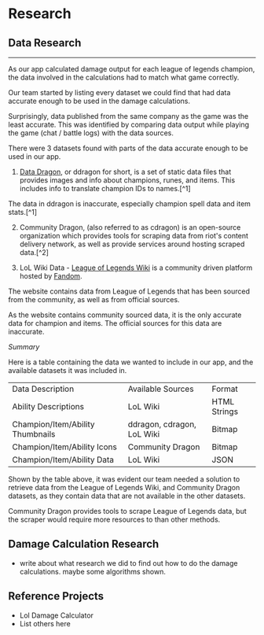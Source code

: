 # Research


## Data Research



---

As our app calculated damage output for each league of legends champion, the data involved in the calculations had to match what game correctly.

Our team started by listing every dataset we could find that had data accurate enough to be used in the damage calculations.

Surprisingly, data published from the same company as the game was the least accurate. This was identified by comparing data output while playing the game (chat / battle logs) with the data sources.

There were 3 datasets found with parts of the data accurate enough to be used in our app.


1. [Data Dragon](https://riot-api-libraries.readtheldocs.io/en/latest/ddragon.html), or ddragon for short, is a set of static data files that provides images and info about champions, runes, and items. This includes info to translate champion IDs to names.[^1]

The data in ddragon is inaccurate, especially champion spell data and item stats.[^1]

2. Community Dragon, (also referred to as cdragon) is an open-source organization which provides tools for scraping data from riot's content delivery network, as well as provide services around hosting scraped data.[^2]


3. LoL Wiki Data - [League of Legends Wiki](https://leagueoflegends.fandom.com/wiki/League_of_Legends_Wiki) is a community driven platform hosted by [Fandom](https://about.fandom.com/about). 

The website contains data from League of Legends that has been sourced from the community, as well as from official sources.

As the website contains community sourced data, it is the only accurate data for champion and items. The official sources for this data are inaccurate.


*Summary*

Here is a table containing the data we wanted to include in our app, and the available datasets it was included in.

|                      |         |        |
| -------------------- | ------- | ------ | 
| Data Description | Available Sources | Format  | 
| Ability Descriptions | LoL Wiki |  HTML Strings | 
| Champion/Item/Ability Thumbnails | ddragon, cdragon, LoL Wiki | Bitmap |
| Champion/Item/Ability Icons | Community Dragon | Bitmap | 
| Champion/Item/Ability Data | LoL Wiki | JSON |


Shown by the table above, it was evident our team needed a solution to retrieve data from the League of Legends Wiki, and Community Dragon datasets, as they contain data that are not available in the other datasets.

Community Dragon provides tools to scrape League of Legends data, but the scraper would require more resources to than other methods.

## Damage Calculation Research
- write about what research we did to find out how to do the damage calculations. maybe some algorithms shown.


## Reference Projects
- Lol Damage Calculator
- List others here


[^3]: [Data Dragon - readthedocs.io](https://riot-api-libraries.readthedocs.io/en/latest/ddragon.html)
[^4]: [Community Dragon Documentation](DragonDocumentation)



